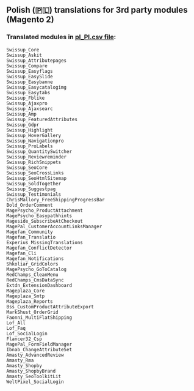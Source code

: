## Polish (🇵🇱) translations for 3rd party modules (Magento 2)

### Translated modules in [pl_Pl.csv file](https://github.com/dev-jq/magento2-pl-translations-for-3rd-party-modules/blob/main/app/i18n/xyz-modules/override/pl_PL.csv):
```
Swissup_Core
Swissup_Askit
Swissup_Attributepages
Swissup_Compare
Swissup_Easyflags
Swissup_EasySlide
Swissup_Easybanne
Swissup_Easycatalogimg
Swissup_Easytabs
Swissup_Fblike
Swissup_Ajaxpro
Swissup_Ajaxsearc
Swissup_Amp
Swissup_FeaturedAttributes
Swissup_Gdpr
Swissup_Highlight
Swissup_HoverGallery
Swissup_Navigationpro
Swissup_ProLabels
Swissup_QuantitySwitcher
Swissup_Reviewreminder
Swissup_RichSnippets
Swissup_SeoCore
Swissup_SeoCrossLinks
Swissup_SeoHtmlSitemap
Swissup_SoldTogether
Swissup_Suggestpag
Swissup_Testimonials
ChrisMallory_FreeShippingProgressBar
Bold_OrderComment
MagePsycho_ProductAttachment
MagePsycho_Easypathhints
Mageside_SubscribeAtCheckout
MagePal_CustomerAccountLinksManager
Magefan_Community
Magefan_Translatio
Experius_MissingTranslations
Magefan_ConflictDetector
Magefan_Cli
Magefan_Notifications
Shkoliar_GridColors
MagePsycho_GoToCatalog
RedChamps_CleanMenu
RedChamps_CmsDataSync
Extdn_ExtensionDashboard
Mageplaza_Core
Mageplaza_Smtp
Mageplaza_Reports
Bss_CustomProductAttributeExport
MarkShust_OrderGrid
Faonni_MultiFlatShipping
Lof_All
Lof_Faq
Lof_SocialLogin
Flancer32_Csp
MagePal_FormFieldManager
Ibnab_ChangeAttributeSet
Amasty_AdvancedReview
Amasty_Rma
Amasty_Shopby
Amasty_ShopbyBrand
Amasty_SeoToolkitLit
WeltPixel_SocialLogin
```
